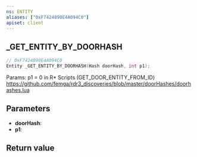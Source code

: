 ```yaml
---
ns: ENTITY
aliases: ["0xF7424890E4A094C0"]
apiset: client
---
```

## _GET_ENTITY_BY_DOORHASH

```c
// 0xF7424890E4A094C0
Entity _GET_ENTITY_BY_DOORHASH(Hash doorHash, int p1);
```

Params: p1 = 0 in R* Scripts (GET_DOOR_ENTITY_FROM_ID)
https://github.com/femga/rdr3_discoveries/blob/master/doorHashes/doorhashes.lua

## Parameters
* **doorHash**:
* **p1**:

## Return value